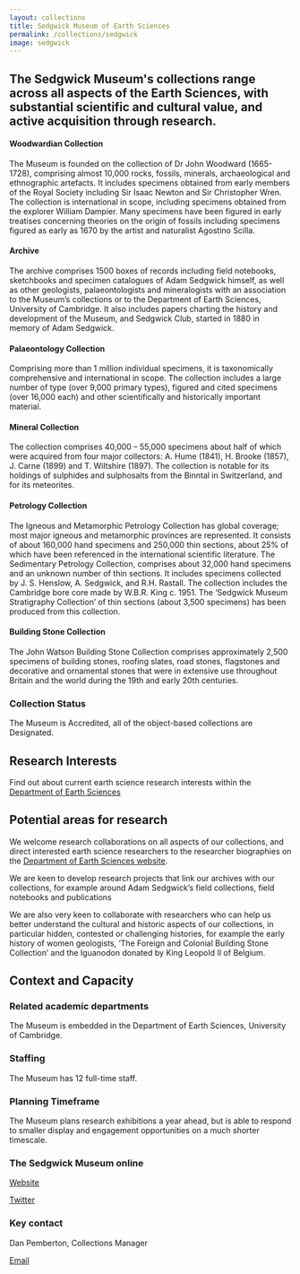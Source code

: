 ```yaml
---
layout: collections
title: Sedgwick Museum of Earth Sciences
permalink: /collections/sedgwick
image: sedgwick
---
```

## The Sedgwick Museum's collections range across all aspects of the Earth Sciences, with substantial scientific and cultural value, and active acquisition through research.  

#### Woodwardian Collection
The Museum is founded on the collection of Dr John Woodward (1665-1728), comprising almost 10,000 rocks, fossils, minerals, archaeological and ethnographic artefacts. It includes specimens obtained from early members of the Royal Society including Sir Isaac Newton and Sir Christopher Wren.  The collection is international in scope, including specimens obtained from the explorer William Dampier. Many specimens have been figured in early treatises concerning theories on the origin of fossils including specimens figured as early as 1670 by the artist and naturalist Agostino Scilla. 

#### Archive 
The archive comprises 1500 boxes of records including field notebooks, sketchbooks and specimen catalogues of Adam Sedgwick himself, as well as other geologists, palaeontologists and mineralogists with an association to the Museum’s collections or to the Department of Earth Sciences, University of Cambridge. It also includes papers charting the history and development of the Museum, and Sedgwick Club, started in 1880 in memory of Adam Sedgwick.

#### Palaeontology Collection 
Comprising more than 1 million individual specimens, it is taxonomically comprehensive and international in scope. The collection includes a large number of type (over 9,000 primary types), figured and cited specimens (over 16,000 each) and other scientifically and historically important material. 

#### Mineral Collection  
The collection comprises 40,000 – 55,000 specimens about half of which were acquired from four major collectors: A. Hume (1841), H. Brooke (1857), J. Carne (1899) and T. Wiltshire (1897). The collection is notable for its holdings of sulphides and sulphosalts from the Binntal in Switzerland, and for its meteorites. 

#### Petrology Collection  
The Igneous and Metamorphic Petrology Collection has global coverage; most major igneous and metamorphic provinces are represented. It consists of about 160,000 hand specimens and 250,000 thin sections, about 25% of which have been referenced in the international scientific literature. The Sedimentary Petrology Collection, comprises about 32,000 hand specimens and an unknown number of thin sections. It includes specimens collected by J. S. Henslow, A. Sedgwick, and R.H. Rastall. The collection includes the Cambridge bore core made by W.B.R. King c. 1951. The ‘Sedgwick Museum Stratigraphy Collection’ of thin sections (about 3,500 specimens) has been produced from this collection.

#### Building Stone Collection  
The John Watson Building Stone Collection comprises approximately 2,500 specimens of building stones, roofing slates, road stones, flagstones and decorative and ornamental stones that were in extensive use throughout Britain and the world during the 19th and early 20th centuries.

### Collection Status

The Museum is Accredited, all of the object-based collections are Designated.

## Research Interests 

Find out about current earth science research interests within the [Department of Earth Sciences](https://www.esc.cam.ac.uk/research)

## Potential areas for research

We welcome research collaborations on all aspects of our collections, and direct interested earth science researchers to the researcher biographies on the [Department of Earth Sciences website](https://www.esc.cam.ac.uk/research).     

We are keen to develop research projects that link our archives with our collections, for example around Adam Sedgwick’s field collections, field notebooks and publications
 
We are also very keen to collaborate with researchers who can help us better understand the cultural and historic aspects of our collections, in particular hidden, contested or challenging histories, for example the early history of women geologists,  ‘The Foreign and Colonial Building Stone Collection’ and the Iguanodon donated by King Leopold II of Belgium.

## Context and Capacity

### Related academic departments

The Museum is embedded in the Department of Earth Sciences, University of Cambridge.

### Staffing

The Museum has 12 full-time staff. 

### Planning Timeframe

The Museum plans research exhibitions a year ahead, but is able to respond to smaller display and engagement opportunities on a much shorter timescale.  

### The Sedgwick Museum online

[Website](http://www.sedgwickmuseum.org/index.php?page=enquires)

[Twitter](http://twitter.com/sedgwickmuseum)

### Key contact

Dan Pemberton, Collections Manager

[Email](mailto:sedgwickmuseum@esc.cam.ac.uk)






